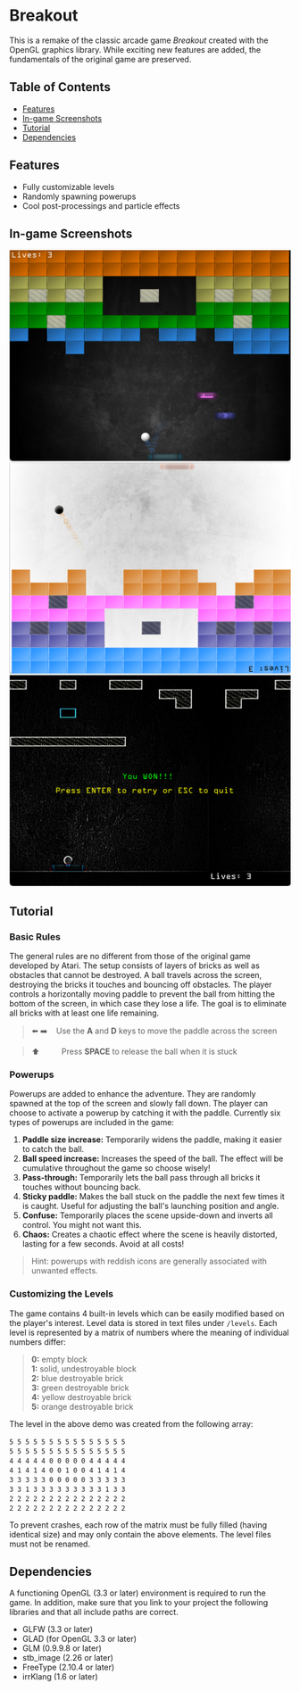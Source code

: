 # Breakout
This is a remake of the classic arcade game _Breakout_ created with the OpenGL graphics library. While exciting new features are added, the fundamentals of the original game are preserved.

## Table of Contents
- [Features](#features)
- [In-game Screenshots](#in-game-screenshots)
- [Tutorial](#tutorial)
- [Dependencies](#dependencies)

## Features
- Fully customizable levels
- Randomly spawning powerups
- Cool post-processings and particle effects

## In-game Screenshots
![In game][in_game]
![Confuse effect][confuse_effect]
![Winning][winning]

## Tutorial
### Basic Rules
The general rules are no different from those of the original game developed by Atari. The setup consists of layers of bricks as well as obstacles that cannot be destroyed. A ball travels across the screen, destroying the bricks it touches and bouncing off obstacles. The player controls a horizontally moving paddle to prevent the ball from hitting the bottom of the screen, in which case they lose a life. The goal is to eliminate all bricks with at least one life remaining.

> ⬅️ ➡️    Use the **A** and **D** keys to move the paddle across the screen

> ⬆️          Press **SPACE** to release the ball when it is stuck

### Powerups
Powerups are added to enhance the adventure. They are randomly spawned at the top of the screen and slowly fall down. The player can choose to activate a powerup by catching it with the paddle. Currently six types of powerups are included in the game:
1. **Paddle size increase:** Temporarily widens the paddle, making it easier to catch the ball.  
2. **Ball speed increase:** Increases the speed of the ball. The effect will be cumulative throughout the game so choose wisely!   
3. **Pass-through:** Temporarily lets the ball pass through all bricks it touches without bouncing back.
4. **Sticky paddle:** Makes the ball stuck on the paddle the next few times it is caught. Useful for adjusting the ball's launching position and angle.
5. **Confuse:** Temporarily places the scene upside-down and inverts all control. You might not want this.
6. **Chaos:** Creates a chaotic effect where the scene is heavily distorted, lasting for a few seconds. Avoid at all costs!
> Hint: powerups with reddish icons are generally associated with unwanted effects.

### Customizing the Levels
The game contains 4 built-in levels which can be easily modified based on the player's interest. Level data is stored in text files under `/levels`. Each level is represented by a matrix of numbers where the meaning of individual numbers differ:

> **0:** empty block  
> **1:** solid, undestroyable block  
> **2:** blue destroyable brick  
> **3:** green destroyable brick  
> **4:** yellow destroyable brick  
> **5:** orange destroyable brick

The level in the above demo was created from the following array:

`5 5 5 5 5 5 5 5 5 5 5 5 5 5 5`  
`5 5 5 5 5 5 5 5 5 5 5 5 5 5 5`  
`4 4 4 4 4 0 0 0 0 0 4 4 4 4 4`  
`4 1 4 1 4 0 0 1 0 0 4 1 4 1 4`   
`3 3 3 3 3 0 0 0 0 0 3 3 3 3 3`  
`3 3 1 3 3 3 3 3 3 3 3 3 1 3 3`  
`2 2 2 2 2 2 2 2 2 2 2 2 2 2 2`  
`2 2 2 2 2 2 2 2 2 2 2 2 2 2 2`  

To prevent crashes, each row of the matrix must be fully filled (having identical size) and may only contain the above elements. The level files must not be renamed.

## Dependencies
A functioning OpenGL (3.3 or later) environment is required to run the game. In addition, make sure that you link to your project the following libraries and that all include paths are correct.
- GLFW (3.3 or later)
- GLAD (for OpenGL 3.3 or later)
- GLM (0.9.9.8 or later)
- stb_image (2.26 or later)
- FreeType (2.10.4 or later)
- irrKlang (1.6 or later)

[in_game]: /screenshots/in_game.png
[confuse_effect]: /screenshots/confuse_effect.png
[winning]: /screenshots/winning.png
